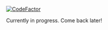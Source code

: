 [![CodeFactor](https://www.codefactor.io/repository/github/lefoutrolleur/paperbot-implementation/badge)](https://www.codefactor.io/repository/github/lefoutrolleur/paperbot-implementation)

Currently in progress. Come back later!

